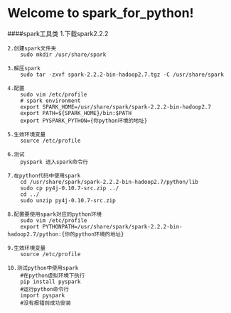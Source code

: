 Welcome to spark_for_python!
===================
####spark工具类
    1.下载spark2.2.2

    2.创建spark文件夹
        sudo mkdir /usr/share/spark

    3.解压spark
        sudo tar -zxvf spark-2.2.2-bin-hadoop2.7.tgz -C /usr/share/spark

    4.配置
        sudo vim /etc/profile
        # spark environment
        export SPARK_HOME=/usr/share/spark/spark-2.2.2-bin-hadoop2.7
        export PATH=${SPARK_HOME}/bin:$PATH
        export PYSPARK_PYTHON={你python环境的地址}

    5.生效环境变量
        source /etc/profile

    6.测试
        pyspark 进入spark命令行

    7.在python代码中使用spark
        cd /usr/share/spark/spark-2.2.2-bin-hadoop2.7/python/lib
        sudo cp py4j-0.10.7-src.zip ../
        cd ../
        sudo unzip py4j-0.10.7-src.zip

    8.配置要使用spark对应的python环境
        sudo vim /etc/profile
        export PYTHONPATH=/usr/share/spark/spark-2.2.2-bin-hadoop2.7/python:{你的python环境的地址}

    9.生效环境变量
        source /etc/profile

    10.测试python中使用spark
        #在python虚拟环境下执行
        pip install pyspark
        #运行python命令行
        import pyspark
        #没有报错则成功安装